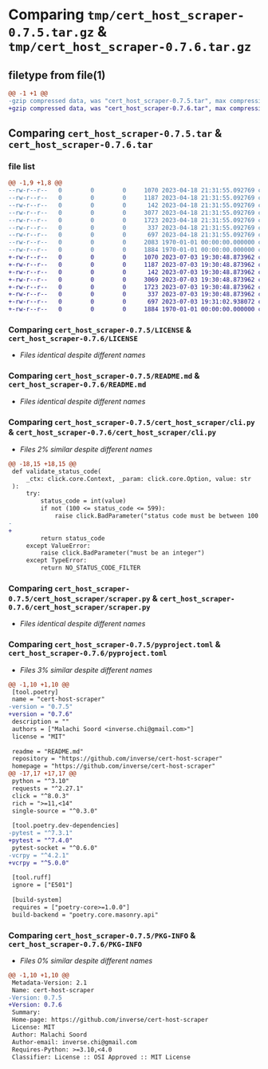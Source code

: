 # Comparing `tmp/cert_host_scraper-0.7.5.tar.gz` & `tmp/cert_host_scraper-0.7.6.tar.gz`

## filetype from file(1)

```diff
@@ -1 +1 @@
-gzip compressed data, was "cert_host_scraper-0.7.5.tar", max compression
+gzip compressed data, was "cert_host_scraper-0.7.6.tar", max compression
```

## Comparing `cert_host_scraper-0.7.5.tar` & `cert_host_scraper-0.7.6.tar`

### file list

```diff
@@ -1,9 +1,8 @@
--rw-r--r--   0        0        0     1070 2023-04-18 21:31:55.092769 cert_host_scraper-0.7.5/LICENSE
--rw-r--r--   0        0        0     1187 2023-04-18 21:31:55.092769 cert_host_scraper-0.7.5/README.md
--rw-r--r--   0        0        0      142 2023-04-18 21:31:55.092769 cert_host_scraper-0.7.5/cert_host_scraper/__init__.py
--rw-r--r--   0        0        0     3077 2023-04-18 21:31:55.092769 cert_host_scraper-0.7.5/cert_host_scraper/cli.py
--rw-r--r--   0        0        0     1723 2023-04-18 21:31:55.092769 cert_host_scraper-0.7.5/cert_host_scraper/scraper.py
--rw-r--r--   0        0        0      337 2023-04-18 21:31:55.092769 cert_host_scraper-0.7.5/cert_host_scraper/utils.py
--rw-r--r--   0        0        0      697 2023-04-18 21:31:55.092769 cert_host_scraper-0.7.5/pyproject.toml
--rw-r--r--   0        0        0     2083 1970-01-01 00:00:00.000000 cert_host_scraper-0.7.5/setup.py
--rw-r--r--   0        0        0     1884 1970-01-01 00:00:00.000000 cert_host_scraper-0.7.5/PKG-INFO
+-rw-r--r--   0        0        0     1070 2023-07-03 19:30:48.873962 cert_host_scraper-0.7.6/LICENSE
+-rw-r--r--   0        0        0     1187 2023-07-03 19:30:48.873962 cert_host_scraper-0.7.6/README.md
+-rw-r--r--   0        0        0      142 2023-07-03 19:30:48.873962 cert_host_scraper-0.7.6/cert_host_scraper/__init__.py
+-rw-r--r--   0        0        0     3069 2023-07-03 19:30:48.873962 cert_host_scraper-0.7.6/cert_host_scraper/cli.py
+-rw-r--r--   0        0        0     1723 2023-07-03 19:30:48.873962 cert_host_scraper-0.7.6/cert_host_scraper/scraper.py
+-rw-r--r--   0        0        0      337 2023-07-03 19:30:48.873962 cert_host_scraper-0.7.6/cert_host_scraper/utils.py
+-rw-r--r--   0        0        0      697 2023-07-03 19:31:02.938072 cert_host_scraper-0.7.6/pyproject.toml
+-rw-r--r--   0        0        0     1884 1970-01-01 00:00:00.000000 cert_host_scraper-0.7.6/PKG-INFO
```

### Comparing `cert_host_scraper-0.7.5/LICENSE` & `cert_host_scraper-0.7.6/LICENSE`

 * *Files identical despite different names*

### Comparing `cert_host_scraper-0.7.5/README.md` & `cert_host_scraper-0.7.6/README.md`

 * *Files identical despite different names*

### Comparing `cert_host_scraper-0.7.5/cert_host_scraper/cli.py` & `cert_host_scraper-0.7.6/cert_host_scraper/cli.py`

 * *Files 2% similar despite different names*

```diff
@@ -18,15 +18,15 @@
 def validate_status_code(
     _ctx: click.core.Context, _param: click.core.Option, value: str
 ):
     try:
         status_code = int(value)
         if not (100 <= status_code <= 599):
             raise click.BadParameter("status code must be between 100 and 599")
-        
+
         return status_code
     except ValueError:
         raise click.BadParameter("must be an integer")
     except TypeError:
         return NO_STATUS_CODE_FILTER
```

### Comparing `cert_host_scraper-0.7.5/cert_host_scraper/scraper.py` & `cert_host_scraper-0.7.6/cert_host_scraper/scraper.py`

 * *Files identical despite different names*

### Comparing `cert_host_scraper-0.7.5/pyproject.toml` & `cert_host_scraper-0.7.6/pyproject.toml`

 * *Files 3% similar despite different names*

```diff
@@ -1,10 +1,10 @@
 [tool.poetry]
 name = "cert-host-scraper"
-version = "0.7.5"
+version = "0.7.6"
 description = ""
 authors = ["Malachi Soord <inverse.chi@gmail.com>"]
 license = "MIT"
 
 readme = "README.md"
 repository = "https://github.com/inverse/cert-host-scraper"
 homepage = "https://github.com/inverse/cert-host-scraper"
@@ -17,17 +17,17 @@
 python = "^3.10"
 requests = "^2.27.1"
 click = "^8.0.3"
 rich = ">=11,<14"
 single-source = "^0.3.0"
 
 [tool.poetry.dev-dependencies]
-pytest = "^7.3.1"
+pytest = "^7.4.0"
 pytest-socket = "^0.6.0"
-vcrpy = "^4.2.1"
+vcrpy = "^5.0.0"
 
 [tool.ruff]
 ignore = ["E501"]
 
 [build-system]
 requires = ["poetry-core>=1.0.0"]
 build-backend = "poetry.core.masonry.api"
```

### Comparing `cert_host_scraper-0.7.5/PKG-INFO` & `cert_host_scraper-0.7.6/PKG-INFO`

 * *Files 0% similar despite different names*

```diff
@@ -1,10 +1,10 @@
 Metadata-Version: 2.1
 Name: cert-host-scraper
-Version: 0.7.5
+Version: 0.7.6
 Summary: 
 Home-page: https://github.com/inverse/cert-host-scraper
 License: MIT
 Author: Malachi Soord
 Author-email: inverse.chi@gmail.com
 Requires-Python: >=3.10,<4.0
 Classifier: License :: OSI Approved :: MIT License
```


